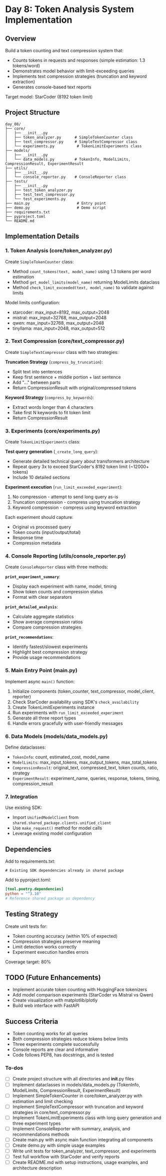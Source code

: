 <!-- a2e8ecd3-758b-4848-bf0f-ff3e9c264f79 f6cff12d-9f1a-4e81-b0c9-66f7a1a85495 -->
# Day 8: Token Analysis System Implementation

## Overview

Build a token counting and text compression system that:

- Counts tokens in requests and responses (simple estimation: 1.3 tokens/word)
- Demonstrates model behavior with limit-exceeding queries
- Implements text compression strategies (truncation and keyword extraction)
- Generates console-based text reports

Target model: StarCoder (8192 token limit)

## Project Structure

```
day_08/
├── core/
│   ├── __init__.py
│   ├── token_analyzer.py      # SimpleTokenCounter class
│   ├── text_compressor.py     # SimpleTextCompressor class
│   └── experiments.py          # TokenLimitExperiments class
├── models/
│   ├── __init__.py
│   └── data_models.py         # TokenInfo, ModelLimits, CompressionResult, ExperimentResult
├── utils/
│   ├── __init__.py
│   └── console_reporter.py    # ConsoleReporter class
├── tests/
│   ├── __init__.py
│   ├── test_token_analyzer.py
│   ├── test_text_compressor.py
│   └── test_experiments.py
├── main.py                     # Entry point
├── demo.py                     # Demo script
├── requirements.txt
├── pyproject.toml
└── README.md
```

## Implementation Details

### 1. Token Analysis (core/token_analyzer.py)

Create `SimpleTokenCounter` class:

- Method `count_tokens(text, model_name)` using 1.3 tokens per word estimation
- Method `get_model_limits(model_name)` returning ModelLimits dataclass
- Method `check_limit_exceeded(text, model_name)` to validate against limits

Model limits configuration:

- starcoder: max_input=8192, max_output=2048
- mistral: max_input=32768, max_output=2048
- qwen: max_input=32768, max_output=2048
- tinyllama: max_input=2048, max_output=512

### 2. Text Compression (core/text_compressor.py)

Create `SimpleTextCompressor` class with two strategies:

**Truncation Strategy** (`compress_by_truncation`):

- Split text into sentences
- Keep first sentence + middle portion + last sentence
- Add "..." between parts
- Return CompressionResult with original/compressed tokens

**Keyword Strategy** (`compress_by_keywords`):

- Extract words longer than 4 characters
- Take first N keywords to fit token limit
- Return CompressionResult

### 3. Experiments (core/experiments.py)

Create `TokenLimitExperiments` class:

**Test query generation** (`_create_long_query`):

- Generate detailed technical query about transformers architecture
- Repeat query 3x to exceed StarCoder's 8192 token limit (~12000+ tokens)
- Include 10 detailed sections

**Experiment execution** (`run_limit_exceeded_experiment`):

1. No compression - attempt to send long query as-is
2. Truncation compression - compress using truncation strategy
3. Keyword compression - compress using keyword extraction

Each experiment should capture:

- Original vs processed query
- Token counts (input/output/total)
- Response time
- Compression metadata

### 4. Console Reporting (utils/console_reporter.py)

Create `ConsoleReporter` class with three methods:

**`print_experiment_summary`**:

- Display each experiment with name, model, timing
- Show token counts and compression status
- Format with clear separators

**`print_detailed_analysis`**:

- Calculate aggregate statistics
- Show average compression ratios
- Compare compression strategies

**`print_recommendations`**:

- Identify fastest/slowest experiments
- Highlight best compression strategy
- Provide usage recommendations

### 5. Main Entry Point (main.py)

Implement async `main()` function:

1. Initialize components (token_counter, text_compressor, model_client, reporter)
2. Check StarCoder availability using SDK's `check_availability`
3. Create TokenLimitExperiments instance
4. Run experiments with `run_limit_exceeded_experiment`
5. Generate all three report types
6. Handle errors gracefully with user-friendly messages

### 6. Data Models (models/data_models.py)

Define dataclasses:

- `TokenInfo`: count, estimated_cost, model_name
- `ModelLimits`: max_input_tokens, max_output_tokens, max_total_tokens
- `CompressionResult`: original_text, compressed_text, token counts, ratio, strategy
- `ExperimentResult`: experiment_name, queries, response, tokens, timing, compression_result

### 7. Integration

Use existing SDK:

- Import `UnifiedModelClient` from `shared.shared_package.clients.unified_client`
- Use `make_request()` method for model calls
- Leverage existing model configuration

## Dependencies

Add to requirements.txt:

```
# Existing SDK dependencies already in shared package
```

Add to pyproject.toml:

```toml
[tool.poetry.dependencies]
python = "^3.10"
# Reference shared package as dependency
```

## Testing Strategy

Create unit tests for:

- Token counting accuracy (within 10% of expected)
- Compression strategies preserve meaning
- Limit detection works correctly
- Experiment execution handles errors

Coverage target: 80%

## TODO (Future Enhancements)

- Implement accurate token counting with HuggingFace tokenizers
- Add model comparison experiments (StarCoder vs Mistral vs Qwen)
- Create visualization with matplotlib/plotly
- Build web interface with FastAPI

## Success Criteria

- Token counting works for all queries
- Both compression strategies reduce tokens below limits
- Three experiments complete successfully
- Console reports are clear and informative
- Code follows PEP8, has docstrings, and is tested

### To-dos

- [ ] Create project structure with all directories and __init__.py files
- [ ] Implement dataclasses in models/data_models.py (TokenInfo, ModelLimits, CompressionResult, ExperimentResult)
- [ ] Implement SimpleTokenCounter in core/token_analyzer.py with estimation and limit checking
- [ ] Implement SimpleTextCompressor with truncation and keyword strategies in core/text_compressor.py
- [ ] Implement TokenLimitExperiments class with long query generation and three experiment types
- [ ] Implement ConsoleReporter with summary, analysis, and recommendations methods
- [ ] Create main.py with async main function integrating all components
- [ ] Create demo.py with simple usage examples
- [ ] Write unit tests for token_analyzer, text_compressor, and experiments
- [ ] Test full workflow with StarCoder and verify reports
- [ ] Create README.md with setup instructions, usage examples, and architecture description